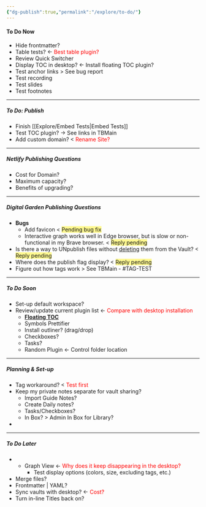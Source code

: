 ```yaml
---
{"dg-publish":true,"permalink":"/explore/to-do/"}
---
```


#### To Do Now
- Hide frontmatter?
- Table tests? <- <font color="#ff0000">Best table plugin?</font>
- Review Quick Switcher
- Display TOC in desktop? <- Install floating TOC plugin?
- Test anchor links > See bug report
- Test recording
- Test slides
- Test footnotes
---

##### To Do: Publish
- Finish [[Explore/Embed Tests\|Embed Tests]] 
- Test TOC plugin? -> See links in TBMain
- Add custom domain? < <font color="#ff0000">Rename Site?</font>

---

##### Netlify Publishing Questions
- Cost for Domain?
- Maximum capacity?
- Benefits of upgrading?

---

##### Digital Garden Publishing Questions
- **Bugs**
	- Add favicon < <span style="background:#fff88f"> Pending bug fix</span>
	- Interactive graph works well in Edge browser, but is slow or non-functional in my Brave browser. < <span style="background:#fff88f">Reply pending</span>
- Is there a way to UNpublish files without <u>deleting</u> them from the Vault? < <span style="background:#fff88f">Reply pending</span>
- Where does the publish flag display? < <span style="background:#fff88f">Reply pending</span>
- Figure out how tags work > See TBMain - #TAG-TEST 

---

##### To Do Soon
- Set-up default workspace?
- Review/update current plugin list <- <font color="#ff0000">Compare with desktop installation</font>
	- **[Floating TOC]()**
	- Symbols Prettifier
	- Install outliner? (drag/drop)
	- Checkboxes?
	- Tasks?
	- Random Plugin <- Control folder location

---

##### Planning & Set-up
- Tag workaround? < <font color="#ff0000">Test first</font>
- Keep my private notes separate for vault sharing?
	- Import Guide Notes?
	- Create Daily notes? 
	- Tasks/Checkboxes?
	- In Box? > Admin In Box for Library?
- 

---

##### To Do Later
- - Graph View <- <font color="#ff0000">Why does it keep disappearing in the desktop?</font>
	- Test display options (colors, size, excluding tags, etc.)
- Merge files?
- Frontmatter | YAML?
- Sync vaults with desktop? <- <font color="#ff0000">Cost?</font>
- Turn in-line Titles back on?
